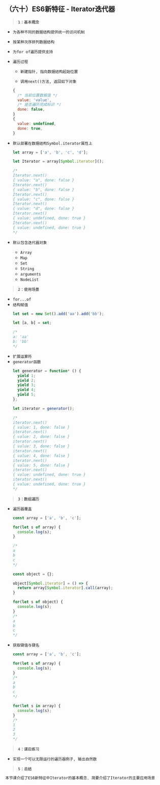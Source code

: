 ##  （六十）ES6新特征 - Iterator迭代器

> **`1：基本概念`**

- `为各种不同的数据结构提供统一的访问机制`

- `按某种次序排列数据结构`

- `为for of遍历提供支持`

- `遍历过程`
  - `新建指针, 指向数据结构起始位置`

  - `调用next()方法, 返回如下对象`
  ```javascript
  {
    /* 当前位置数据值 */
    value: 'value',
    /* 是否遍历完成标识 */
    done: false,
  }
  {
    value: undefined,
    done: true,
  }
  ```

- `默认部署在数据结构Symbol.iterator属性上`
  ```javascript
  let array = ['a', 'b', 'c', 'd'];

  let Iterator = array[Symbol.iterator]();

  /*
  Iterator.next()
  { value: "a", done: false }
  Iterator.next()
  { value: "b", done: false }
  Iterator.next()
  { value: "c", done: false }
  Iterator.next()
  { value: "d", done: false }
  Iterator.next()
  { value: undefined, done: true }
  Iterator.next()
  { value: undefined, done: true }
  */
  ```
- `默认包含迭代器对象`
  - `Array`
  - `Map`
  - `Set`
  - `String`
  - `arguments`
  - `NodeList`

> **`2：使用场景`**
- `for...of`
- `结构赋值`
  ```javascript
  let set = new Set().add('aa').add('bb');

  let [a, b] = set;

  /*
  a: 'aa'
  b: 'bb'
  */
  ```
- `扩展运算符`
- `generator函数`
  ```javascript
  let generator = function* () {
    yield 1;
    yield 2;
    yield 3;
    yield 4;
    yield 5;
  };

  let iterator = generator();

  /*
  iterator.next()
  { value: 1, done: false }
  iterator.next()
  { value: 2, done: false }
  iterator.next()
  { value: 3, done: false }
  iterator.next()
  { value: 4, done: false }
  iterator.next()
  { value: 5, done: false }
  iterator.next()
  { value: undefined, done: true }
  iterator.next()
  { value: undefined, done: true }
  */
  ```
> **`3：数组遍历`**
- `遍历器覆盖`
  ```javascript
  const array = ['a', 'b', 'c'];

  for(let s of array) {
    console.log(s);
  }

  /*
  a
  b
  c
  */

  const object = {};

  object[Symbol.iterator] = () => {
    return array[Symbol.iterator].call(array);
  }

  for(let s of object) {
    console.log(s);
  }
  /*
  a
  b
  c
  */
  ```
- `获取键值与键名`
  ```javascript
  const array = ['a', 'b', 'c'];

  for(let s of array) {
    console.log(s);
  }
  /*
  a
  b
  c
  */

  for(let s in array) {
    console.log(s);
  }
  /*
  1
  2
  3
  */
  ```
> **`4：课后练习`**
- `实现一个可以无限运行的遍历器例子, 输出自然数`
> **`5：总结`**
```css
本节课介绍了ES6新特征中Iterator的基本概念, 简要介绍了Iterator的主要应用场景
```